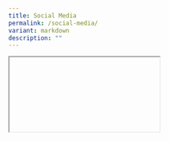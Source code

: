 ```yaml
---
title: Social Media
permalink: /social-media/
variant: markdown
description: ""
---
```

<p>

<iframe></iframe>

</p>